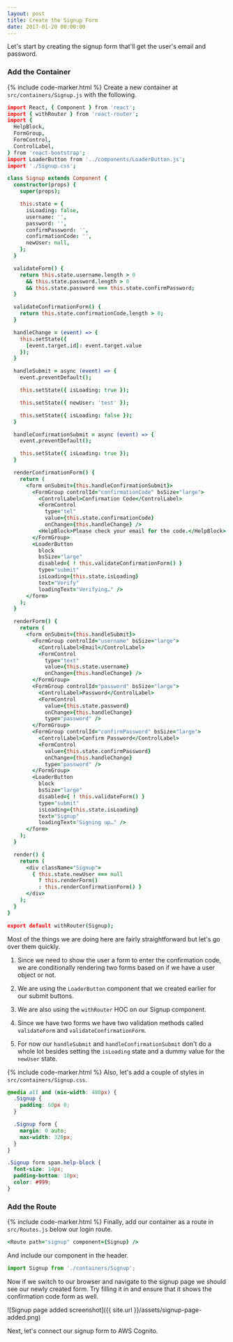 ```yaml
---
layout: post
title: Create the Signup Form
date: 2017-01-20 00:00:00
---
```


Let's start by creating the signup form that'll get the user's email and password.

### Add the Container

{% include code-marker.html %} Create a new container at `src/containers/Signup.js` with the following.

``` coffee
import React, { Component } from 'react';
import { withRouter } from 'react-router';
import {
  HelpBlock,
  FormGroup,
  FormControl,
  ControlLabel,
} from 'react-bootstrap';
import LoaderButton from '../components/LoaderButton.js';
import './Signup.css';

class Signup extends Component {
  constructor(props) {
    super(props);

    this.state = {
      isLoading: false,
      username: '',
      password: '',
      confirmPassword: '',
      confirmationCode: '',
      newUser: null,
    };
  }

  validateForm() {
    return this.state.username.length > 0
      && this.state.password.length > 0
      && this.state.password === this.state.confirmPassword;
  }

  validateConfirmationForm() {
    return this.state.confirmationCode.length > 0;
  }

  handleChange = (event) => {
    this.setState({
      [event.target.id]: event.target.value
    });
  }

  handleSubmit = async (event) => {
    event.preventDefault();

    this.setState({ isLoading: true });

    this.setState({ newUser: 'test' });

    this.setState({ isLoading: false });
  }

  handleConfirmationSubmit = async (event) => {
    event.preventDefault();

    this.setState({ isLoading: true });
  }

  renderConfirmationForm() {
    return (
      <form onSubmit={this.handleConfirmationSubmit}>
        <FormGroup controlId="confirmationCode" bsSize="large">
          <ControlLabel>Confirmation Code</ControlLabel>
          <FormControl
            type="tel"
            value={this.state.confirmationCode}
            onChange={this.handleChange} />
          <HelpBlock>Please check your email for the code.</HelpBlock>
        </FormGroup>
        <LoaderButton
          block
          bsSize="large"
          disabled={ ! this.validateConfirmationForm() }
          type="submit"
          isLoading={this.state.isLoading}
          text="Verify"
          loadingText="Verifying…" />
      </form>
    );
  }

  renderForm() {
    return (
      <form onSubmit={this.handleSubmit}>
        <FormGroup controlId="username" bsSize="large">
          <ControlLabel>Email</ControlLabel>
          <FormControl
            type="text"
            value={this.state.username}
            onChange={this.handleChange} />
        </FormGroup>
        <FormGroup controlId="password" bsSize="large">
          <ControlLabel>Password</ControlLabel>
          <FormControl
            value={this.state.password}
            onChange={this.handleChange}
            type="password" />
        </FormGroup>
        <FormGroup controlId="confirmPassword" bsSize="large">
          <ControlLabel>Confirm Password</ControlLabel>
          <FormControl
            value={this.state.confirmPassword}
            onChange={this.handleChange}
            type="password" />
        </FormGroup>
        <LoaderButton
          block
          bsSize="large"
          disabled={ ! this.validateForm() }
          type="submit"
          isLoading={this.state.isLoading}
          text="Signup"
          loadingText="Signing up…" />
      </form>
    );
  }

  render() {
    return (
      <div className="Signup">
        { this.state.newUser === null
          ? this.renderForm()
          : this.renderConfirmationForm() }
      </div>
    );
  }
}

export default withRouter(Signup);
```

Most of the things we are doing here are fairly straightforward but let's go over them quickly.

1. Since we need to show the user a form to enter the confirmation code, we are conditionally rendering two forms based on if we have a user object or not.

2. We are using the `LoaderButton` component that we created earlier for our submit buttons.

3. We are also using the `withRouter` HOC on our Signup component.

4. Since we have two forms we have two validation methods called `validateForm` and `validateConfirmationForm`.

5. For now our `handleSubmit` and `handleConfirmationSubmit` don't do a whole lot besides setting the `isLoading` state and a dummy value for the `newUser` state.

{% include code-marker.html %} Also, let's add a couple of styles in `src/containers/Signup.css`.

``` css
@media all and (min-width: 480px) {
  .Signup {
    padding: 60px 0;
  }

  .Signup form {
    margin: 0 auto;
    max-width: 320px;
  }
}

.Signup form span.help-block {
  font-size: 14px;
  padding-bottom: 10px;
  color: #999;
}
```

### Add the Route

{% include code-marker.html %} Finally, add our container as a route in `src/Routes.js` below our login route.

``` coffee
<Route path="signup" component={Signup} />
```

And include our component in the header.

``` javascript
import Signup from './containers/Signup';
```

Now if we switch to our browser and navigate to the signup page we should see our newly created form. Try filling it in and ensure that it shows the confirmation code form as well.

![Signup page added screenshot]({{ site.url }}/assets/signup-page-added.png)

Next, let's connect our signup form to AWS Cognito.

